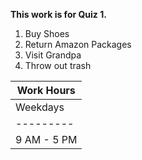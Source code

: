 **This work is for Quiz 1.**

1. Buy Shoes
2. Return Amazon Packages
3. Visit Grandpa
4. Throw out trash

| Work Hours |
| ---------- |
| Weekdays | 
| --------- | 
| 9 AM - 5 PM |
